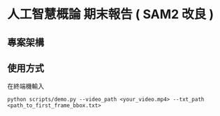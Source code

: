 # 人工智慧概論 期末報告 ( SAM2 改良 )

## 專案架構


## 使用方式
在終端機輸入

```
python scripts/demo.py --video_path <your_video.mp4> --txt_path <path_to_first_frame_bbox.txt>
```